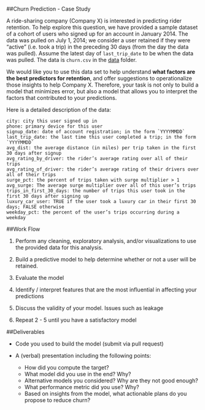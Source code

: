 ##Churn Prediction - Case Study

A ride-sharing company (Company X) is interested in predicting rider retention.
To help explore this question, we have provided a sample dataset of a cohort of
users who signed up for an account in January 2014. The data was pulled on July 1, 2014;
we consider a user retained if they were “active” (i.e. took a trip) in
the preceding 30 days (from the day the data was pulled). Assume the latest day of
`last_trip_date` to be when the data was pulled. The data is `churn.csv` in the
[data](data) folder.

We would like you to use this data set to help understand **what factors are the best
predictors for retention**, and offer suggestions to operationalize those insights to
help Company X. Therefore, your task is not only to build a model that minimizes error,
but also a model that allows you to interpret the factors that contributed to your predictions.

Here is a detailed description of the data:

```
city: city this user signed up in
phone: primary device for this user
signup_date: date of account registration; in the form `YYYYMMDD`
last_trip_date: the last time this user completed a trip; in the form `YYYYMMDD`
avg_dist: the average distance (in miles) per trip taken in the first 30 days after signup
avg_rating_by_driver: the rider’s average rating over all of their trips
avg_rating_of_driver: the rider’s average rating of their drivers over all of their trips
surge_pct: the percent of trips taken with surge multiplier > 1
avg_surge: The average surge multiplier over all of this user’s trips
trips_in_first_30_days: the number of trips this user took in the first 30 days after signing up
luxury_car_user: TRUE if the user took a luxury car in their first 30 days; FALSE otherwise
weekday_pct: the percent of the user’s trips occurring during a weekday
```

##Work Flow

1. Perform any cleaning, exploratory analysis, and/or visualizations to use the provided
   data for this analysis.

2. Build a predictive model to help determine whether or not a user will be retained.

3. Evaluate the model

4. Identify / interpret features that are the most influential in affecting your predictions

5. Discuss the validity of your model. Issues such as leakage

6. Repeat 2 - 5 until you have a satisfactory model

##Deliverables

- Code you used to build the model (submit via pull request)

- A (verbal) presentation including the following points:
    - How did you compute the target?
    - What model did you use in the end? Why?
    - Alternative models you considered? Why are they not good enough?
    - What performance metric did you use? Why?
    - Based on insights from the model, what actionable plans do you propose to reduce churn?
